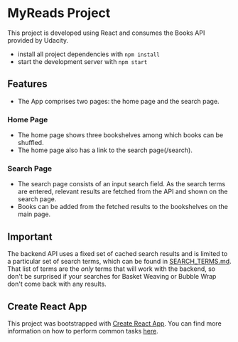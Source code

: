 # MyReads Project

This project is developed using React and consumes the Books API provided by Udacity. 

* install all project dependencies with `npm install`
* start the development server with `npm start`

## Features

* The App comprises two pages: the home page and the search page.

### Home Page

* The home page shows three bookshelves among which books can be shuffled.
* The home page also has a link to the search page(/search).

### Search Page

* The search page consists of an input search field. As the search terms are entered, relevant results are fetched from the API and shown on the search page.
* Books can be added from the fetched results to the bookshelves on the main page.

## Important
The backend API uses a fixed set of cached search results and is limited to a particular set of search terms, which can be found in [SEARCH_TERMS.md](SEARCH_TERMS.md). That list of terms are the _only_ terms that will work with the backend, so don't be surprised if your searches for Basket Weaving or Bubble Wrap don't come back with any results.

## Create React App

This project was bootstrapped with [Create React App](https://github.com/facebookincubator/create-react-app). You can find more information on how to perform common tasks [here](https://github.com/facebookincubator/create-react-app/blob/master/packages/react-scripts/template/README.md).
